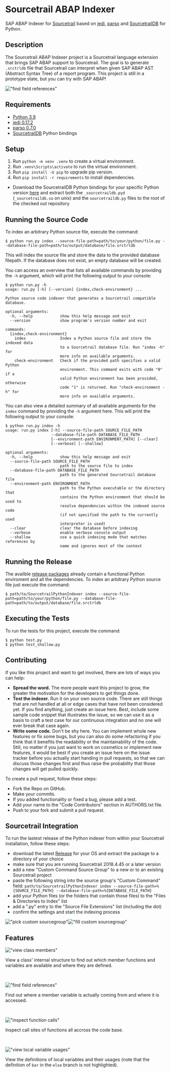# Sourcetrail ABAP Indexer
SAP ABAP Indexer for [Sourcetrail](https://www.sourcetrail.com/) based on [jedi](https://github.com/davidhalter/jedi), [parso](https://github.com/davidhalter/parso) and [SourcetrailDB](https://github.com/CoatiSoftware/SourcetrailDB) for Python.

## Description
The Sourcetrail ABAP Indexer project is a Sourcetrail language extension that brings SAP ABAP support to Sourcetrail. The goal is to generate `.srctrldb` file that Sourcetrail can interpret when given SAP ABAP AST (Abstract Syntax Tree) of a report program. This project is still in a prototype state, but you can try with SAP ABAP!

!["find field references"](images/readme/field_references.png "find field references")


## Requirements
* [Python 3.9](https://www.python.org)
* [jedi 0.17.2](https://pypi.org/project/jedi/0.17.2)
* [parso 0.7.0](https://pypi.org/project/parso/0.7.0)
* [SourcetrailDB](https://github.com/CoatiSoftware/SourcetrailDB) Python bindings


## Setup
1. Run `python -m venv .venv` to create a virtual environment.
2. Run `.venv\Scripts\activate` to run the virtual environment.
3. Run `pip install -U pip` to upgrade pip version.
4. Run `pip install -r requirements` to install dependencies.



* Download the SourcetrailDB Python bindings for your specific Python version [here](https://github.com/CoatiSoftware/SourcetrailDB/releases) and extract both the `_sourcetraildb.pyd` (`_sourcetraildb.so` on unix) and the `sourcetraildb.py` files to the root of the checked out repository


## Running the Source Code
To index an arbitrary Python source file, execute the command:

```
$ python run.py index --source-file-path=path/to/your/python/file.py --database-file-path=path/to/output/database/file.srctrldb
```

This will index the source file and store the data to the provided database filepath. If the database does not exist, an empty database will be created.

You can access an overview that lists all available commands by providing the `-h` argument, which will print the following output to your console:
```
$ python run.py -h
usage: run.py [-h] [--version] {index,check-environment} ...

Python source code indexer that generates a Sourcetrail compatible database.

optional arguments:
  -h, --help            show this help message and exit
  --version             show program's version number and exit

commands:
  {index,check-environment}
    index               Index a Python source file and store the indexed data
                        to a Sourcetrail database file. Run "index -h" for
                        more info on available arguments.
    check-environment   Check if the provided path specifies a valid Python
                        environment. This command exits with code "0" if a
                        valid Python environment has been provided, otherwise
                        code "1" is returned. Run "check-environment -h" for
                        more info on available arguments.
```

You can also view a detailed summary of all available arguments for the `index` command by providing the `-h` argument here. This will print the following output to your console:
```
$ python run.py index -h
usage: run.py index [-h] --source-file-path SOURCE_FILE_PATH
                    --database-file-path DATABASE_FILE_PATH
                    [--environment-path ENVIRONMENT_PATH] [--clear]
                    [--verbose] [--shallow]

optional arguments:
  -h, --help            show this help message and exit
  --source-file-path SOURCE_FILE_PATH
                        path to the source file to index
  --database-file-path DATABASE_FILE_PATH
                        path to the generated Sourcetrail database file
  --environment-path ENVIRONMENT_PATH
                        path to the Python executable or the directory that
                        contains the Python environment that should be used to
                        resolve dependencies within the indexed source code
                        (if not specified the path to the currently used
                        interpreter is used)
  --clear               clear the database before indexing
  --verbose             enable verbose console output
  --shallow             use a quick indexing mode that matches references by
                        name and ignores most of the context
```


## Running the Release

The availble [release packages](https://github.com/CoatiSoftware/SourcetrailPythonIndexer/releases) already contain a functional Python enviroment and all the dependencies. To index an arbitrary Python source file just execute the command:

```
$ path/to/SourcetrailPythonIndexer index --source-file-path=path/to/your/python/file.py --database-file-path=path/to/output/database/file.srctrldb
```


## Executing the Tests
To run the tests for this project, execute the command:
```
$ python test.py
$ python test_shallow.py
```


## Contributing
If you like this project and want to get involved, there are lots of ways you can help:

* __Spread the word.__ The more people want this project to grow, the greater the motivation for the developers to get things done.
* __Test the indexer.__ Run it on your own source code. There are still things that are not handled at all or edge cases that have not been considered yet. If you find anything, just create an issue here. Best, include some sample code snippet that illustrates the issue, so we can use it as a basis to craft a test case for our continuous integration and no one will ever break that case again.
* __Write some code.__ Don't be shy here. You can implement whole new features or fix some bugs, but you can also do some refactoring if you think that it benefits the readability or the maintainability of the code. Still, no matter if you just want to work on cosmetics or implement new features, it would be best if you create an issue here on the issue tracker before you actually start handing in pull requests, so that we can discuss those changes first and thus raise the probability that those changes will get pulled quickly.

To create a pull request, follow these steps:
* Fork the Repo on GitHub.
* Make your commits.
* If you added functionality or fixed a bug, please add a test.
* Add your name to the "Code Contributors" section in AUTHORS.txt file.
* Push to your fork and submit a pull request.


## Sourcetrail Integration
To run the lastest release of the Python indexer from within your Sourcetrail installation, follow these steps:
* download the latest [Release](https://github.com/CoatiSoftware/SourcetrailPythonIndexer/releases) for your OS and extract the package to a directory of your choice
* make sure that you are running Sourcetrail 2018.4.45 or a later version
* add a new "Custom Command Source Group" to a new or to an existing Sourcetrail project
* paste the following string into the source group's "Custom Command" field: `path/to/SourcetrailPythonIndexer index --source-file-path=%{SOURCE_FILE_PATH} --database-file-path=%{DATABASE_FILE_PATH}`
* add your Python files (or the folders that contain those files) to the "Files & Directories to Index" list
* add a ".py" entry to the "Source File Extensions" list (including the dot)
* confirm the settings and start the indexing process

!["pick custom sourcegroup"](images/readme/pick_custom_sourcegroup.png "pick custom sourcegroup")!["fill custom sourcegroup"](images/readme/fill_custom_sourcegroup.png "fill custom sourcegroup")


## Features

!["view class members"](images/readme/class_members.png "view class members")

View a class' internal structure to find out which member functions and variables are available and where they are defined.

<br />

!["find field references"](images/readme/field_references.png "find field references")

Find out where a member variable is actually coming from and where it is accessed.

<br />

!["inspect function calls"](images/readme/function_calls.png "inspect function calls")

Inspect call sites of functions all accross the code base.

<br />

!["view local variable usages"](images/readme/local_symbols.png "view local variable usages")

View the definitions of local variables and their usages (note that the definition of `bar` in the `else` branch is not highlighted).
